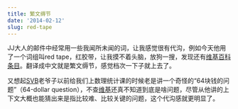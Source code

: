 ```yaml
---
title: 繁文缛节
date: '2014-02-12'
slug: red-tape
---
```


JJ大人的邮件中经常用一些我闻所未闻的词，让我感觉很有代沟，例如今天他用了一个词组叫red tape，红胶带，让我摸不着头脑，放狗一搜，发现还有[维基百科条目](http://en.wikipedia.org/wiki/Red_tape)。翻译成中文就是繁文缛节，感觉档次一下子就上去了。

又想起[SVB](http://www.public.iastate.edu/~vardeman/)老爷子以前给我们上数理统计课的时候老是讲一个奇怪的“64块钱的问题”（64-dollar question），不查[维基](http://en.wikipedia.org/wiki/The_$64,000_Question)还真不知道到底是啥问题，尽管从他讲的上下文大概也能猜出来是指比较难、比较关键的问题，这个代沟感就更明显了。
